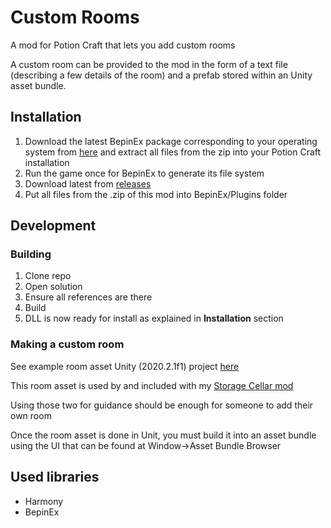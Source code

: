 # Custom Rooms

A mod for Potion Craft that lets you add custom rooms

A custom room can be provided to the mod in the form of a text file (describing a few details of the room) and a prefab stored within an Unity asset bundle.

## Installation

1. Download the latest BepinEx package corresponding to your operating system from [here](https://github.com/BepInEx/BepInEx/releases) and extract all files from the zip into your Potion Craft installation
2. Run the game once for BepinEx to generate its file system
3. Download latest from [releases](https://github.com/TommySoucy/PotionCraft-CustomRooms/releases)
4. Put all files from the .zip of this mod into BepinEx/Plugins folder

## Development

### Building

1. Clone repo
2. Open solution
3. Ensure all references are there
4. Build
5. DLL is now ready for install as explained in **Installation** section

### Making a custom room

See example room asset Unity (2020.2.1f1) project [here](https://github.com/TommySoucy/PotionCraft-CustomRooms-Example)

This room asset is used by and included with my [Storage Cellar mod](https://github.com/TommySoucy/PotionCraft-StorageCellar)

Using those two for guidance should be enough for someone to add their own room

Once the room asset is done in Unit, you must build it into an asset bundle using the UI that can be found at Window->Asset Bundle Browser

## Used libraries

- Harmony
- BepinEx
